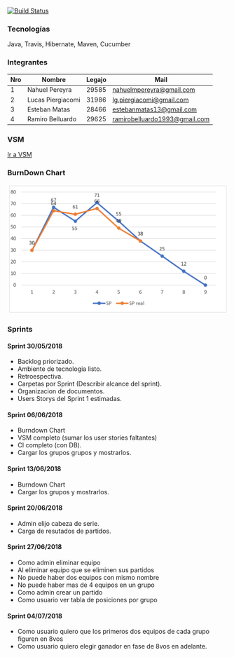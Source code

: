 [![Build Status](https://travis-ci.org/nahuelmpereyra/simuladorMundial.svg?branch=master)](https://travis-ci.org/nahuelmpereyra/simuladorMundial)

### Tecnologías
Java, Travis, Hibernate, Maven, Cucumber

### Integrantes

Nro | Nombre | Legajo | Mail
----|--------|--------|------
1   |Nahuel Pereyra        |29585        |nahuelmpereyra@gmail.com
2   |Lucas Piergiacomi        |31986        |lg.piergiacomi@gmail.com
3   |Esteban Matas        |28466        |estebanmatas13@gmail.com
4   |Ramiro Belluardo        |29625        |ramirobelluardo1993@gmail.com

### VSM

[Ir a VSM](https://realtimeboard.com/app/board/o9J_kzFlnH0=/)



### BurnDown Chart

![Screenshot](sprints/5/BD5.PNG)

### Sprints

#### Sprint 30/05/2018
- Backlog priorizado.
- Ambiente de tecnologia listo.
- Retroespectiva.
- Carpetas por Sprint (Describir alcance del sprint).
- Organizacion de documentos.
- Users Storys del Sprint 1 estimadas.

#### Sprint 06/06/2018
- Burndown Chart
- VSM completo (sumar los user stories faltantes)
- CI completo (con DB).
- Cargar los grupos grupos y mostrarlos. 

#### Sprint 13/06/2018
- Burndown Chart
- Cargar los grupos y mostrarlos. 

#### Sprint 20/06/2018
- Admin elijo cabeza de serie.
- Carga de resutados de partidos.
 

#### Sprint 27/06/2018
- Como admin eliminar equipo
- Al eliminar equipo que se eliminen sus partidos
- No puede haber dos equipos con mismo nombre
- No puede haber mas de 4 equipos en un grupo
- Como admin crear un partido
- Como usuario ver tabla de posiciones por grupo
 
 
 #### Sprint 04/07/2018
- Como usuario quiero que los primeros dos equipos de cada grupo figuren en 8vos
- Como usuario quiero elegir ganador en fase de 8vos en adelante.